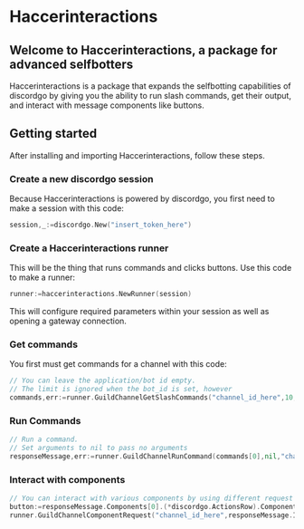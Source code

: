 # Haccerinteractions
## Welcome to Haccerinteractions, a package for advanced selfbotters
Haccerinteractions is a package that expands the selfbotting capabilities of discordgo by giving you the ability to run slash commands, get their output, and interact with message components like buttons.
## Getting started
After installing and importing Haccerinteractions, follow these steps.
### Create a new discordgo session
Because Haccerinteractions is powered by discordgo, you first need to make a session with this code:
```go
session,_:=discordgo.New("insert_token_here")
```
### Create a Haccerinteractions runner
This will be the thing that runs commands and clicks buttons. Use this code to make a runner:
```go
runner:=haccerinteractions.NewRunner(session)
```
This will configure required parameters within your session as well as opening a gateway connection.
### Get commands
You first must get commands for a channel with this code:
```go
// You can leave the application/bot id empty.
// The limit is ignored when the bot_id is set, however
commands,err:=runner.GuildChannelGetSlashCommands("channel_id_here",10,"bot_id_here")
```
### Run Commands
```go
// Run a command.
// Set arguments to nil to pass no arguments
responseMessage,err:=runner.GuildChannelRunCommand(commands[0],nil,"channel_id_here")
```
### Interact with components
```go
// You can interact with various components by using different request data structs
button:=responseMessage.Components[0].(*discordgo.ActionsRow).Components[0].(*discordgo.Button)
runner.GuildChannelComponentRequest("channel_id_here",responseMessage.ID,"bot_id_here",button.CustomID,haccerinteractions.ButtonClickRequestData{})
```
